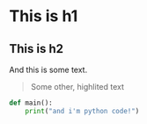 # This is h1

## This is h2

And this is some text.

> Some other, highlited text

```py
def main():
    print("and i'm python code!")
```
